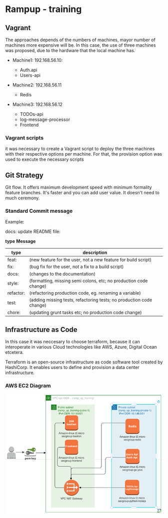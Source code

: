 # Rampup - training

## Vagrant

The approaches depends of the numbers of machines, mayor number of machines more expensive will be. In this case, the use of three machines was proposed, due to the hardware that the local machine has.

- Machine1: 192.168.56.10: 
  - Auth.api
  - Users-api

- Machine2: 192.168.56.11
  - Redis

- Machine3: 192.168.56.12
  - TODOs-api
  - log-message-processor
  - Frontend

### Vagrant scripts

it was necessary to create a Vagrant script to deploy the three machines with their respective options per machine. For that, the provision option was used to execute the necessary scripts


## Git Strategy

Git flow.  It offers maximum development speed with minimum formality feature branches.  It's faster and you can add user value. It doesn't need to much ceremony.

### Standard Commit message
Example:

docs: update README file:  

**type**  **Message**



| type | description |
|--|--|
|feat:| (new feature for the user, not a new feature for build script)|
|fix: |(bug fix for the user, not a fix to a build script)|
|docs: |(changes to the documentation)|
|style:| (formatting, missing semi colons, etc; no production code change)|
|refactor:| (refactoring production code, eg. renaming a variable)|
|test:| (adding missing tests, refactoring tests; no production code change)|
|chore: | (updating grunt tasks etc; no production code change)|


## Infrastructure as Code 

In this case it was neccesary to choose terraform, because it can interoperate in various Cloud technologies like AWS, Azure, Digital Ocean etcetera.

Terraform is an open-source infrastructure as code software tool created by HashiCorp. It enables users to define and provision a data center infrastructure.

### AWS EC2 Diagram

![image](https://github.com/pframpup/rampup/blob/develop/Infrastructure-as-Code-IaC/aws-diagram1.png?raw=true)

